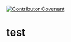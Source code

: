 <!--
SPDX-License-Identifier: CC-BY-4.0

Copyright 2021 Simon Marynissen <marynissen.simon@gmail.com>
-->

[![Contributor Covenant](https://img.shields.io/badge/Contributor%20Covenant-2.0-4baaaa.svg)](code_of_conduct.md)

# test
